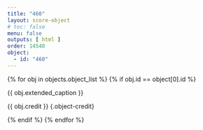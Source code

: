 ```yaml
---
title: "460"
layout: score-object
# toc: false
menu: false
outputs: [ html ]
order: 14540
object:
  - id: "460"
---
```


{% for obj in objects.object_list %}
{% if obj.id == object[0].id %}

{{ obj.extended_caption }}

{{ obj.credit }} {.object-credit}

{% endif %}
{% endfor %}
